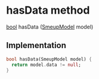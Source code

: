 


# hasData method








[bool](https://api.flutter.dev/flutter/dart-core/bool-class.html) hasData
([SmeupModel](../../smeup_models_widgets_smeup_model/SmeupModel-class.md) model)








## Implementation

```dart
bool hasData(SmeupModel model) {
  return model.data != null;
}
```







